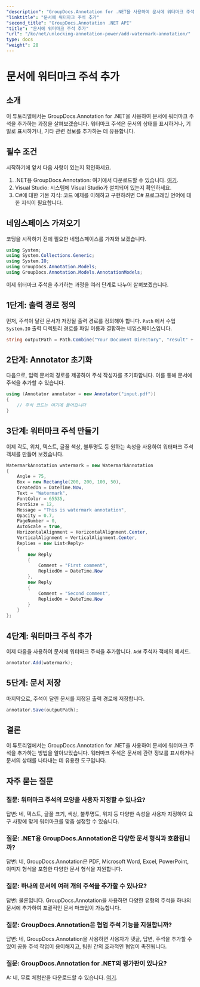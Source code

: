 ```yaml
---
"description": "GroupDocs.Annotation for .NET을 사용하여 문서에 워터마크 주석을 손쉽게 추가하는 방법을 알아보세요. 문서의 명확성과 보안을 강화하세요."
"linktitle": "문서에 워터마크 주석 추가"
"second_title": "GroupDocs.Annotation .NET API"
"title": "문서에 워터마크 주석 추가"
"url": "/ko/net/unlocking-annotation-power/add-watermark-annotation/"
type: docs
"weight": 28
---
```


# 문서에 워터마크 주석 추가

## 소개
이 튜토리얼에서는 GroupDocs.Annotation for .NET을 사용하여 문서에 워터마크 주석을 추가하는 과정을 살펴보겠습니다. 워터마크 주석은 문서의 상태를 표시하거나, 기밀로 표시하거나, 기타 관련 정보를 추가하는 데 유용합니다.

## 필수 조건

시작하기에 앞서 다음 사항이 있는지 확인하세요.

1. .NET용 GroupDocs.Annotation: 여기에서 다운로드할 수 있습니다. [여기](https://releases.groupdocs.com/annotation/net/).
2. Visual Studio: 시스템에 Visual Studio가 설치되어 있는지 확인하세요.
3. C#에 대한 기본 지식: 코드 예제를 이해하고 구현하려면 C# 프로그래밍 언어에 대한 지식이 필요합니다.

## 네임스페이스 가져오기

코딩을 시작하기 전에 필요한 네임스페이스를 가져와 보겠습니다.

```csharp
using System;
using System.Collections.Generic;
using System.IO;
using GroupDocs.Annotation.Models;
using GroupDocs.Annotation.Models.AnnotationModels;
```

이제 워터마크 주석을 추가하는 과정을 여러 단계로 나누어 살펴보겠습니다.

## 1단계: 출력 경로 정의

먼저, 주석이 달린 문서가 저장될 출력 경로를 정의해야 합니다. `Path` 에서 수업 `System.IO` 출력 디렉토리 경로를 파일 이름과 결합하는 네임스페이스입니다.

```csharp
string outputPath = Path.Combine("Your Document Directory", "result" + Path.GetExtension("input.pdf"));
```

## 2단계: Annotator 초기화

다음으로, 입력 문서의 경로를 제공하여 주석 작성자를 초기화합니다. 이를 통해 문서에 주석을 추가할 수 있습니다.

```csharp
using (Annotator annotator = new Annotator("input.pdf"))
{
    // 주석 코드는 여기에 들어갑니다
}
```

## 3단계: 워터마크 주석 만들기

이제 각도, 위치, 텍스트, 글꼴 색상, 불투명도 등 원하는 속성을 사용하여 워터마크 주석 객체를 만들어 보겠습니다.

```csharp
WatermarkAnnotation watermark = new WatermarkAnnotation
{
    Angle = 75,
    Box = new Rectangle(200, 200, 100, 50),
    CreatedOn = DateTime.Now,
    Text = "Watermark",
    FontColor = 65535,
    FontSize = 12,
    Message = "This is watermark annotation",
    Opacity = 0.7,
    PageNumber = 0,
    AutoScale = true,
    HorizontalAlignment = HorizontalAlignment.Center,
    VerticalAlignment = VerticalAlignment.Center,
    Replies = new List<Reply>
    {
        new Reply
        {
            Comment = "First comment",
            RepliedOn = DateTime.Now
        },
        new Reply
        {
            Comment = "Second comment",
            RepliedOn = DateTime.Now
        }
    }
};
```

## 4단계: 워터마크 주석 추가

이제 다음을 사용하여 문서에 워터마크 주석을 추가합니다. `Add` 주석자 객체의 메서드.

```csharp
annotator.Add(watermark);
```

## 5단계: 문서 저장

마지막으로, 주석이 달린 문서를 지정된 출력 경로에 저장합니다.

```csharp
annotator.Save(outputPath);
```

## 결론

이 튜토리얼에서는 GroupDocs.Annotation for .NET을 사용하여 문서에 워터마크 주석을 추가하는 방법을 알아보았습니다. 워터마크 주석은 문서에 관련 정보를 표시하거나 문서의 상태를 나타내는 데 유용한 도구입니다.

## 자주 묻는 질문

### 질문: 워터마크 주석의 모양을 사용자 지정할 수 있나요?

답변: 네, 텍스트, 글꼴 크기, 색상, 불투명도, 위치 등 다양한 속성을 사용자 지정하여 요구 사항에 맞게 워터마크를 맞춤 설정할 수 있습니다.

### 질문: .NET용 GroupDocs.Annotation은 다양한 문서 형식과 호환됩니까?

답변: 네, GroupDocs.Annotation은 PDF, Microsoft Word, Excel, PowerPoint, 이미지 형식을 포함한 다양한 문서 형식을 지원합니다.

### 질문: 하나의 문서에 여러 개의 주석을 추가할 수 있나요?

답변: 물론입니다. GroupDocs.Annotation을 사용하면 다양한 유형의 주석을 하나의 문서에 추가하여 포괄적인 문서 마크업이 가능합니다.

### 질문: GroupDocs.Annotation은 협업 주석 기능을 지원합니까?

답변: 네, GroupDocs.Annotation을 사용하면 사용자가 댓글, 답변, 주석을 추가할 수 있어 공동 주석 작업이 용이해지고, 팀원 간의 효과적인 협업이 촉진됩니다.

### 질문: GroupDocs.Annotation for .NET의 평가판이 있나요?

A: 네, 무료 체험판을 다운로드할 수 있습니다. [여기](https://releases.groupdocs.com/).